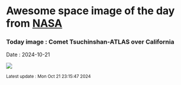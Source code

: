 
# Awesome space image of the day from [NASA](https://api.nasa.gov/)

### Today image : Comet Tsuchinshan-ATLAS over California
Date : 2024-10-21

![](https://apod.nasa.gov/apod/image/2410/CometA3_Fulda_960.jpg)

<small>Latest update : Mon Oct 21 23:15:47 2024</small>
        